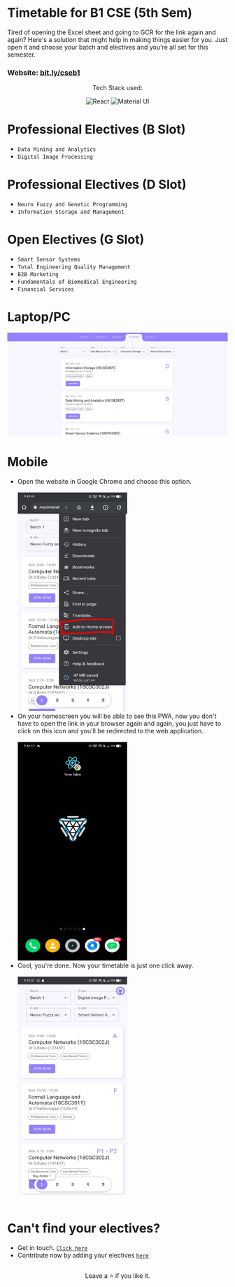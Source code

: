 # Timetable for B1 CSE (5th Sem)

Tired of opening the Excel sheet and going to GCR for the link again and again? Here's a solution that might help in making things easier for you. Just open it and choose your batch and electives and you're all set for this semester.

<h3>Website: <a href="https://bit.ly/cseb1">bit.ly/cseb1</a></h3> 
<p align="center">Tech Stack used: </p>
<p align="center"> 
 <img alt="React" src="https://img.shields.io/badge/react-%2320232a.svg?style=for-the-badge&logo=react&logoColor=%2361DAFB"/>   <img alt="Material UI" src="https://img.shields.io/badge/materialui-%230081CB.svg?style=for-the-badge&logo=material-ui&logoColor=white"/></p>

# Professional Electives (B Slot)

- `Data Mining and Analytics`
- `Digital Image Processing`

# Professional Electives (D Slot)

- `Neuro Fuzzy and Genetic Programming`
- `Information Storage and Management`

# Open Electives (G Slot)

- `Smart Sensor Systems`
- `Total Engineering Quality Management`
- `B2B Marketing`
- `Fundamentals of Biomedical Engineering`
- `Financial Services`

# Laptop/PC

<img src="./Screenshots/ss1.png" />

# Mobile

- Open the website in Google Chrome and choose this option. <br><br>
  <img src="./Screenshots/ss2.jpeg" width="250" height="500"/>
- On your homescreen you will be able to see this PWA, now you don't have to open the link in your browser again and again, you just have to click on this icon and you'll be redirected to the web application. <br><br>
  <img src="./Screenshots/ss3.jpeg" width="250" height="500" />
- Cool, you're done. Now your timetable is just one click away.<br><br>
  <img src="./Screenshots/ss.jpeg" width="250" height="500"/> <br><br>

# Can't find your electives?

- Get in touch. <a href="mailto:m.muazam.99@gmail.com">`Click here`</a><br>
- Contribute now by adding your electives <a href="https://github.com/mmuazam98/mytimetable/tree/main/src/timetable">`here`</a>

##

<p align="center">Leave a ⭐ if you like it.</p>
